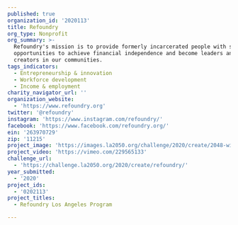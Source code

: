 ```yaml
---
published: true
organization_id: '2020113'
title: Refoundry
org_type: Nonprofit
org_summary: >-
  Refoundry's mission is to provide formerly incarcerated people with skills and
  opportunities to achieve financial independence and become leaders and job
  creators in our communities.
tags_indicators:
  - Entrepreneurship & innovation
  - Workforce development
  - Income & employment
charity_navigator_url: ''
organization_website:
  - 'https://www.refoundry.org'
twitter: '@refoundry'
instagram: 'https://www.instagram.com/refoundry/'
facebook: 'https://www.facebook.com/refoundry.org/'
ein: '263970729'
zip: '11215'
project_image: 'https://images.la2050.org/challenge/2020/create/2048-wide/refoundry.jpg'
project_video: 'https://vimeo.com/229565133'
challenge_url:
  - 'https://challenge.la2050.org/2020/create/refoundry/'
year_submitted:
  - '2020'
project_ids:
  - '0202113'
project_titles:
  - Refoundry Los Angeles Program

---
```


